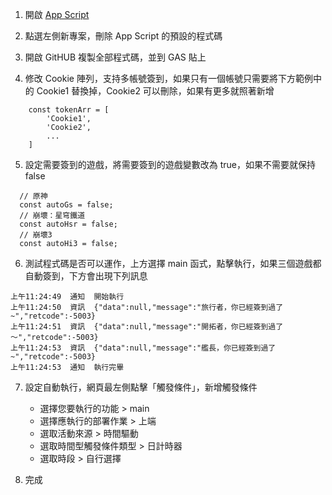 1. 開啟 [App Script](https://script.google.com/)

2. 點選左側新專案，刪除 App Script 的預設的程式碼

3. 開啟 GitHUB 複製全部程式碼，並到 GAS 貼上

4. 修改 Cookie 陣列，支持多帳號簽到，如果只有一個帳號只需要將下方範例中的 Cookie1 替換掉，Cookie2 可以刪除，如果有更多就照著新增
```
    const tokenArr = [
        'Cookie1',
        'Cookie2',
        ...
    ]
```

5. 設定需要簽到的遊戲，將需要簽到的遊戲變數改為 true，如果不需要就保持 false
```
  // 原神
  const autoGs = false;
  // 崩壞：星穹鐵道
  const autoHsr = false;
  // 崩壞3
  const autoHi3 = false;
  ```

6. 測試程式碼是否可以運作，上方選擇 main 函式，點擊執行，如果三個遊戲都自動簽到，下方會出現下列訊息
```
上午11:24:49	通知	開始執行
上午11:24:50	資訊	{"data":null,"message":"旅行者，你已經簽到過了~","retcode":-5003}
上午11:24:51	資訊	{"data":null,"message":"開拓者，你已經簽到過了～","retcode":-5003}
上午11:24:53	資訊	{"data":null,"message":"艦長，你已經簽到過了~","retcode":-5003}
上午11:24:53	通知	執行完畢
```

7. 設定自動執行，網頁最左側點擊「觸發條件」，新增觸發條件
    * 選擇您要執行的功能 > main
    * 選擇應執行的部署作業 > 上端
    * 選取活動來源 > 時間驅動
    * 選取時間型觸發條件類型 > 日計時器
    * 選取時段 > 自行選擇

8. 完成